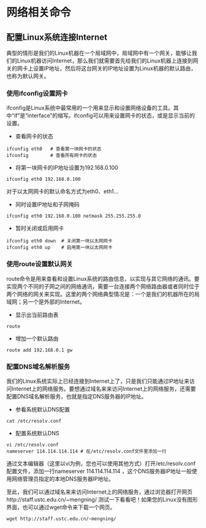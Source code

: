# 网络相关命令

## 配置Linux系统连接Internet

典型的情形是我们的Linux机器在一个局域网中，局域网中有一个网关，能够让我们的Linux机器访问Internet，那么我们就需要首先给我们的Linux机器上连接到网关的网卡上设置IP地址，然后将这台网关的IP地址设置为Linux机器的默认路由，也称为默认网关。

### 使用ifconfig设置网卡

ifconfig是Linux系统中最常用的一个用来显示和设置网络设备的工具。其中“if”是“interface”的缩写。ifconfig可以用来设置网卡的状态，或是显示当前的设置。 
* 查看网卡的状态
```
ifconfig eth0   # 查看第一块网卡的状态
ifconfig        # 查看所有网卡的状态
```
* 将第一块网卡的IP地址设置为192.168.0.100
```
ifconfig eth0 192.168.0.100
```
对于以太网网卡的默认命名方式为eth0、eth1...
* 同时设置IP地址和子网掩码
```
ifconfig eth0 192.168.0.100 netmask 255.255.255.0 
```
* 暂时关闭或启用网卡
```
ifconfig eth0 down  # 关闭第一块以太网网卡
ifconfig eth0 up    # 启用第一块以太网网卡
```

### 使用route设置默认网关

route命令是用来查看和设置Linux系统的路由信息，以实现与其它网络的通讯。要实现两个不同的子网之间的网络通讯，需要一台连接两个网络路由器或者同时位于两个网络的网关来实现。这里的两个网络典型情况是：一个是我们的机器所在的局域网；另一个是外部的Internet。

* 显示出当前路由表
```
route
```
* 增加一个默认路由
```
route add 192.168.0.1 gw
```
### 配置DNS域名解析服务

我们的Linux系统实际上已经连接到Internet上了，只是我们只能通过IP地址来访问Internet上的网络服务。要想通过域名来来访问Internet上的网络服务，还需要配置DNS域名解析服务，也就是指定DNS服务器的IP地址。

* 参看系统默认DNS配置
```
cat /etc/resolv.conf
```
* 配置系统默认DNS
```
vi /etc/resolv.conf
nameserver 114.114.114.114 # 在/etc/resolv.conf文件里添加一行
```
通过文本编辑器（这里以vi为例，您也可以使用其他方式）打开/etc/resolv.conf 配置文件，添加一行nameserver 114.114.114.114 ，这个DNS服务器IP地址一般使用网络管理员指定的本地DNS服务器IP地址。

至此，我们可以通过域名来来访问Internet上的网络服务，通过浏览器打开网页http://staff.ustc.edu.cn/~mengning/ 测试一下看看吧！如果您的Linux没有图形界面，也可以通过wget命令来下载一个网页。
```
wget http://staff.ustc.edu.cn/~mengning/
```

